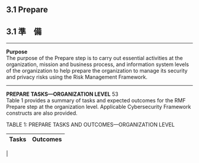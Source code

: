 ## 3.1 Prepare
## 3.1 準　備

---

**Purpose**  
The purpose of the Prepare step is to carry out essential activities at the organization, mission and business process, and information system levels of the organization to help prepare the organization to manage its security and privacy risks using the Risk Management Framework. 

---

**PREPARE TASKS—ORGANIZATION LEVEL** 53  
Table 1 provides a summary of tasks and expected outcomes for the RMF Prepare step at the organization level. Applicable Cybersecurity Framework constructs are also provided.  

TABLE 1: PREPARE TASKS AND OUTCOMES—ORGANIZATION LEVEL  

|Tasks|Outcomes|
|---|---|
|